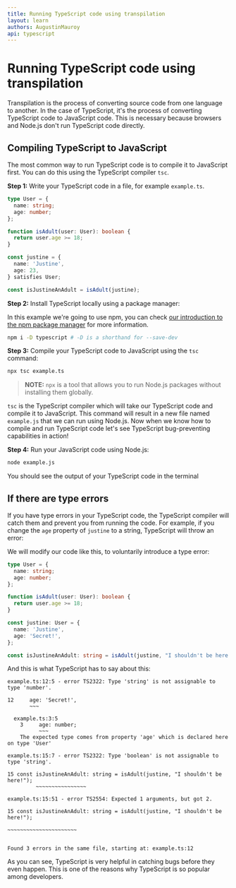 ```yaml
---
title: Running TypeScript code using transpilation
layout: learn
authors: AugustinMauroy
api: typescript
---
```


# Running TypeScript code using transpilation

Transpilation is the process of converting source code from one language to another. In the case of TypeScript, it's the process of converting TypeScript code to JavaScript code. This is necessary because browsers and Node.js don't run TypeScript code directly.

## Compiling TypeScript to JavaScript

The most common way to run TypeScript code is to compile it to JavaScript first. You can do this using the TypeScript compiler `tsc`.

**Step 1:** Write your TypeScript code in a file, for example `example.ts`.

<!--
  Maintainers note: this code is duplicated in the previous article, please keep them in sync
-->

```ts
type User = {
  name: string;
  age: number;
};

function isAdult(user: User): boolean {
  return user.age >= 18;
}

const justine = {
  name: 'Justine',
  age: 23,
} satisfies User;

const isJustineAnAdult = isAdult(justine);
```

**Step 2:** Install TypeScript locally using a package manager:

In this example we're going to use npm, you can check [our introduction to the npm package manager](/learn/getting-started/an-introduction-to-the-npm-package-manager) for more information.

```bash displayName="Install TypeScript locally"
npm i -D typescript # -D is a shorthand for --save-dev
```

**Step 3:** Compile your TypeScript code to JavaScript using the `tsc` command:

```bash
npx tsc example.ts
```

> **NOTE:** `npx` is a tool that allows you to run Node.js packages without installing them globally.

`tsc` is the TypeScript compiler which will take our TypeScript code and compile it to JavaScript.
This command will result in a new file named `example.js` that we can run using Node.js.
Now when we know how to compile and run TypeScript code let's see TypeScript bug-preventing capabilities in action!

**Step 4:** Run your JavaScript code using Node.js:

```bash
node example.js
```

You should see the output of your TypeScript code in the terminal

## If there are type errors

If you have type errors in your TypeScript code, the TypeScript compiler will catch them and prevent you from running the code. For example, if you change the `age` property of `justine` to a string, TypeScript will throw an error:

We will modify our code like this, to voluntarily introduce a type error:

```ts
type User = {
  name: string;
  age: number;
};

function isAdult(user: User): boolean {
  return user.age >= 18;
}

const justine: User = {
  name: 'Justine',
  age: 'Secret!',
};

const isJustineAnAdult: string = isAdult(justine, "I shouldn't be here!");
```

And this is what TypeScript has to say about this:

```console
example.ts:12:5 - error TS2322: Type 'string' is not assignable to type 'number'.

12     age: 'Secret!',
       ~~~

  example.ts:3:5
    3     age: number;
          ~~~
    The expected type comes from property 'age' which is declared here on type 'User'

example.ts:15:7 - error TS2322: Type 'boolean' is not assignable to type 'string'.

15 const isJustineAnAdult: string = isAdult(justine, "I shouldn't be here!");
         ~~~~~~~~~~~~~~~~

example.ts:15:51 - error TS2554: Expected 1 arguments, but got 2.

15 const isJustineAnAdult: string = isAdult(justine, "I shouldn't be here!");
                                                     ~~~~~~~~~~~~~~~~~~~~~~


Found 3 errors in the same file, starting at: example.ts:12
```

As you can see, TypeScript is very helpful in catching bugs before they even happen. This is one of the reasons why TypeScript is so popular among developers.
